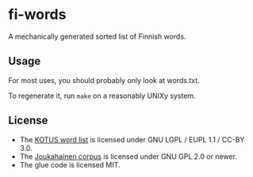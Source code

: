 # fi-words

A mechanically generated sorted list of Finnish words.

## Usage

For most uses, you should probably only look at words.txt.

To regenerate it, run `make` on a reasonably UNIXy system.

## License

* The [KOTUS word list](https://kaino.kotus.fi/sanat/nykysuomi/) is licensed under GNU LGPL / EUPL 1.1 / CC-BY 3.0.
* The [Joukahainen corpus](https://joukahainen.puimula.org/) is licensed under GNU GPL 2.0 or newer.
* The glue code is licensed MIT.